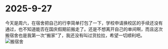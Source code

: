 # 2025-9-27
今天是周六，在宿舍把自己的行李简单打包了一下，学校申请换校区的手续还没有通过，也不知道能否在国庆假期前搬走了。还是不想离开自己的单间啊，而且这次搬宿舍也是我第一次“搬家”了，我还没有叫过货拉拉，希望一切顺利吧。
![搬宿舍](http://tiebapic.baidu.com/forum/w%3D580/sign=7136ee4672a85edffa8cfe2b795409d8/32370a381f30e924759e1b270a086e061d95f7aa.jpg?tbpicau=2025-10-09-05_01aa1c292e052efa232a07572c6286bd)